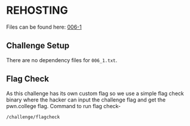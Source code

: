# REHOSTING

Files can be found here: [006-1](https://github.com/BYU-CSA/BYUCTF-2023/tree/main/006-1)

## Challenge Setup
There are no dependency files for `006_1.txt`.

## Flag Check

As this challenge has its own custom flag so we use a simple flag check binary where the hacker can input the challenge flag and get the pwn.college flag. Command to run flag check-
```
/challenge/flagcheck
```
